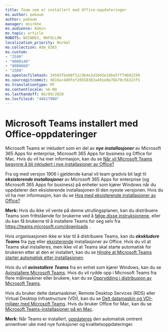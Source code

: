 ```yaml
---
title: Team som er installert med Office-oppdateringer
ms.author: pebaum
author: pebaum
manager: mnirkhe
ms.audience: Admin
ms.topic: article
ROBOTS: NOINDEX, NOFOLLOW
localization_priority: Normal
ms.collection: Adm_O365
ms.custom:
- "2599"
- "9000140"
- "9000660"
- "2509"
ms.openlocfilehash: 34593fbe80f11c9b4e1d10d3e1dbe5ff79602299
ms.sourcegitcommit: 9816ac4d0fef20558383a491e0e76b79c56323f5
ms.translationtype: MT
ms.contentlocale: nb-NO
ms.lasthandoff: 06/09/2020
ms.locfileid: "44617980"
---
```

# <a name="microsoft-teams-installed-with-office-updates"></a>Microsoft Teams installert med Office-oppdateringer

Microsoft Teams er inkludert som en del av ***nye installasjoner*** av Microsoft 365 Apps for enterprise, Microsoft 365 Apps for business og Office for Mac. Hvis du vil ha mer informasjon, kan du se [Når vil Microsoft Teams begynne å bli inkludert i nye installasjoner av Office?](https://docs.microsoft.com/deployoffice/teams-install#when-will-microsoft-teams-start-being-included-with-new-installations-of-microsoft-365-apps)

Fra og med versjon 1906 i gjeldende kanal vil team gradvis bli lagt til ***eksisterende installasjoner*** av Microsoft 365 Apps for enterprise (og Microsoft 365 Apps for business) på enheter som kjører Windows når du oppdaterer den eksisterende installasjonen til den nyeste versjonen. Hvis du vil ha mer informasjon, kan du se [Hva med eksisterende installasjoner av Office?](https://docs.microsoft.com/deployoffice/teams-install#what-about-existing-installations-of-microsoft-365-apps)

**Merk:** Hvis du ikke vil vente på denne utrullingsplanen, kan du distribuere Teams som frittstående for brukerne ved å [følge disse instruksjonene](https://docs.microsoft.com/MicrosoftTeams/msi-deployment), eller du kan få brukerne til å installere Teams for seg selv fra https://teams.microsoft.com/downloads .

Hvis organisasjonen ikke er klar til å distribuere Teams, kan du ***ekskludere Teams*** fra [nye](https://docs.microsoft.com/deployoffice/teams-install#how-to-exclude-microsoft-teams-from-new-installations-of-microsoft-365-apps) eller [eksisterende](https://docs.microsoft.com/deployoffice/teams-install#use-group-policy-to-control-the-installation-of-microsoft-teams) installasjoner av Office. Hvis du vil at Teams skal installeres, men ikke vil at Teams skal starte automatisk for brukeren etter at den er installert, kan du se [Hindre at Microsoft Teams starter automatisk etter installasjonen](https://docs.microsoft.com/deployoffice/teams-install#use-group-policy-to-prevent-microsoft-teams-from-starting-automatically-after-installation).

Hvis du vil ***avinstallere Teams*** fra en enhet som kjører Windows, kan du se [Avinstallere Microsoft Teams](https://support.office.com/article/uninstall-microsoft-teams-3b159754-3c26-4952-abe7-57d27f5f4c81). Hvis du vil rydde opp i Microsoft Teams fra flere målmaskiner eller brukere, kan du se [Opprydding i distribusjon av Microsoft Teams](https://docs.microsoft.com/microsoftteams/scripts/powershell-script-teams-deployment-clean-up).

Hvis du bruker delte datamaskiner, Remote Desktop Services (RDS) eller Virtual Desktop Infrastructure (VDI), kan du se [Delt datamaskin og VDI-miljøer med Microsoft Teams](https://docs.microsoft.com/deployoffice/teams-install#shared-computer-and-vdi-environments-with-microsoft-teams). Hvis du bruker Office for Mac, kan du se [Microsoft Teams-installasjoner på en Mac](https://docs.microsoft.com/deployoffice/teams-install#microsoft-teams-installations-on-a-mac).

**Merk:** Når Teams er installert, [oppdateres](https://docs.microsoft.com/deployoffice/teams-install#feature-and-quality-updates-for-microsoft-teams) den automatisk omtrent annenhver uke med nye funksjoner og kvalitetsoppdateringer. 